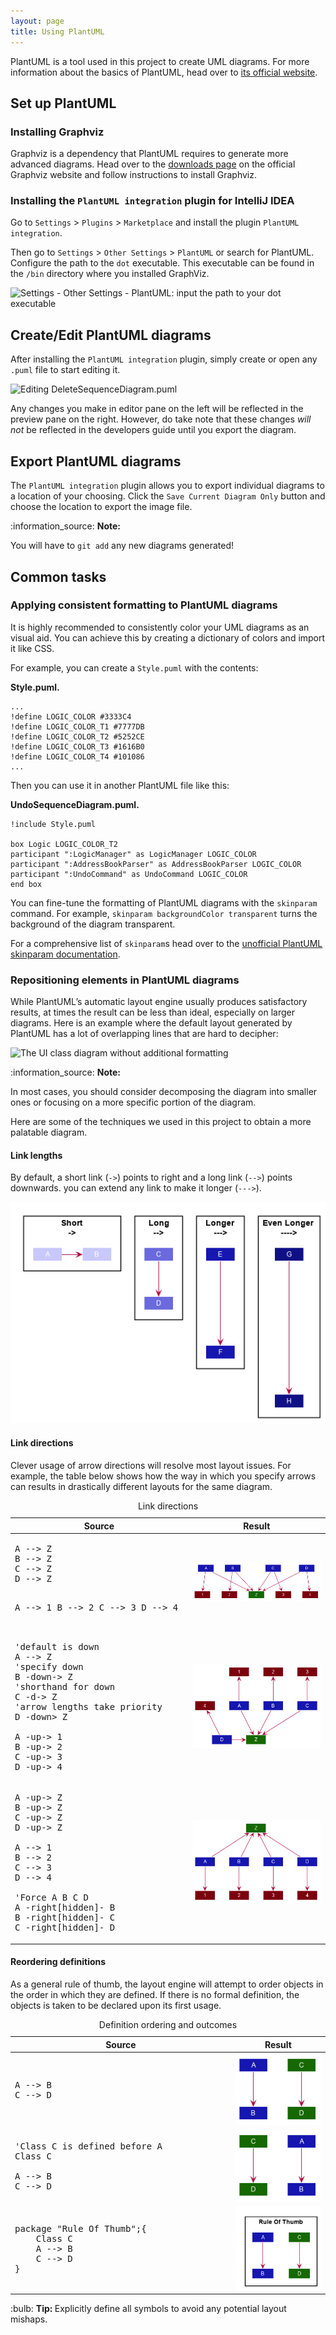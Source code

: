 ```yaml
---
layout: page
title: Using PlantUML
---
```


PlantUML is a tool used in this project to create UML diagrams. For more
information about the basics of PlantUML, head over to [its official
website](http://plantuml.com/).

## Set up PlantUML

### Installing Graphviz

Graphviz is a dependency that PlantUML requires to generate more
advanced diagrams. Head over to the [downloads
page](https://www.graphviz.org/download/) on the official Graphviz
website and follow instructions to install Graphviz.

### Installing the `PlantUML integration` plugin for IntelliJ IDEA

Go to `Settings` \> `Plugins` \> `Marketplace` and install the plugin
`PlantUML integration`.

Then go to `Settings` \> `Other Settings` \> `PlantUML` or search for
PlantUML. Configure the path to the `dot` executable. This executable
can be found in the `/bin` directory where you installed GraphViz.

![Settings - Other Settings - PlantUML: input the path to your dot
executable](images/plantuml/ConfiguringGraphviz.png)

## Create/Edit PlantUML diagrams

After installing the `PlantUML integration` plugin, simply create or
open any `.puml` file to start editing it.

![Editing
`DeleteSequenceDiagram.puml`](images/plantuml/EditingDeleteSequenceDiagram.png)

Any changes you make in editor pane on the left will be reflected in the
preview pane on the right. However, do take note that these changes
*will not* be reflected in the developers guide until you export the
diagram.

## Export PlantUML diagrams

The `PlantUML integration` plugin allows you to export individual
diagrams to a location of your choosing. Click the `Save Current Diagram
Only` button and choose the location to export the image file.

<div markdown="span" class="alert alert-info">:information_source: <b>Note: </b>

You will have to `git add` any new diagrams generated\!
</div>

## Common tasks

### Applying consistent formatting to PlantUML diagrams

It is highly recommended to consistently color your UML diagrams as an
visual aid. You can achieve this by creating a dictionary of colors and
import it like CSS.

For example, you can create a `Style.puml` with the contents:

**Style.puml.**

    ...
    !define LOGIC_COLOR #3333C4
    !define LOGIC_COLOR_T1 #7777DB
    !define LOGIC_COLOR_T2 #5252CE
    !define LOGIC_COLOR_T3 #1616B0
    !define LOGIC_COLOR_T4 #101086
    ...

Then you can use it in another PlantUML file like this:

**UndoSequenceDiagram.puml.**

    !include Style.puml

    box Logic LOGIC_COLOR_T2
    participant ":LogicManager" as LogicManager LOGIC_COLOR
    participant ":AddressBookParser" as AddressBookParser LOGIC_COLOR
    participant ":UndoCommand" as UndoCommand LOGIC_COLOR
    end box

You can fine-tune the formatting of PlantUML diagrams with the
`skinparam` command. For example, `skinparam backgroundColor
transparent` turns the background of the diagram transparent.

For a comprehensive list of `skinparam`s head over to the [unofficial
PlantUML skinparam
documentation](https://plantuml-documentation.readthedocs.io/en/latest/).

### Repositioning elements in PlantUML diagrams

While PlantUML’s automatic layout engine usually produces satisfactory
results, at times the result can be less than ideal, especially on
larger diagrams. Here is an example where the default layout generated
by PlantUML has a lot of overlapping lines that are hard to decipher:

![The UI class diagram without additional
formatting](images/plantuml/RawUiDiagram.png)

<div markdown="span" class="alert alert-info">:information_source: <b>Note: </b>

In most cases, you should consider decomposing the diagram into smaller
ones or focusing on a more specific portion of the diagram.
</div>

Here are some of the techniques we used in this project to obtain a more
palatable diagram.

#### Link lengths

By default, a short link (`->`) points to right and a long link (`-->`)
points downwards. you can extend any link to make it longer (`--->`).

![Length of arrows and its effects](images/plantuml/ArrowLength.png)

#### Link directions

Clever usage of arrow directions will resolve most layout issues. For
example, the table below shows how the way in which you specify arrows
can results in drastically different layouts for the same diagram.

<table>
<caption>Link directions</caption>
<colgroup>
<col style="width: 40%" />
<col style="width: 60%" />
</colgroup>
<thead>
<tr class="header">
<th>Source</th>
<th>Result</th>
</tr>
</thead>
<tbody>
<tr class="odd">
<td>
<pre>
A --> Z
B --> Z
C --> Z
D --> Z

A --> 1
B --> 2
C --> 3
D --> 4
</pre>
</td>
<td>

<img src="images/plantuml/AllDown.png">

</td>
</tr>
<tr class="even">
<td>

<pre>
'default is down
A --> Z
'specify down
B -down-> Z
'shorthand for down
C -d-> Z
'arrow lengths take priority
D -down> Z

A -up-> 1
B -up-> 2
C -up-> 3
D -up-> 4
</pre>

</td>
<td>

<img src="images/plantuml/UpAndDown.png">

</td>
</tr>
<tr class="odd">
<td>

<pre>
A -up-> Z
B -up-> Z
C -up-> Z
D -up-> Z

A --> 1
B --> 2
C --> 3
D --> 4

'Force A B C D
A -right[hidden]- B
B -right[hidden]- C
C -right[hidden]- D
</pre>

</td>
<td>

<img src="images/plantuml/HiddenArrows.png">

</td>
</tr>
</tbody>
</table>

#### Reordering definitions

As a general rule of thumb, the layout engine will attempt to order
objects in the order in which they are defined. If there is no formal
definition, the objects is taken to be declared upon its first usage.

<table>
<caption>Definition ordering and outcomes</caption>
<colgroup>
<col style="width: 70%" />
<col style="width: 30%" />
</colgroup>
<thead>
<tr class="header">
  <th>Source</th>
  <th>Result</th>
</tr>
</thead>
<tbody>
<tr class="odd">
<td>

<pre>
A --> B
C --> D
</pre>

</td>
<td>

<img src="images/plantuml/ABeforeC.png">

</td>
</tr>
<tr class="even">
<td>

<pre>
'Class C is defined before A
Class C

A --> B
C --> D
</pre>
</td>
<td>

<img src="images/plantuml/CBeforeA.png">

</td>
</tr>
<tr class="odd">
<td>

<pre>
package "Rule Of Thumb";{
    Class C
    A --> B
    C --> D
}
</pre>

</td>
<td>

<img src="images/plantuml/PackagesAndConsistency.png">
</td>
</tr>
</tbody>
</table>

<div markdown="span" class="alert alert-primary">:bulb: <b>Tip: </b>
Explicitly define all symbols to avoid any potential layout mishaps.
</div>
